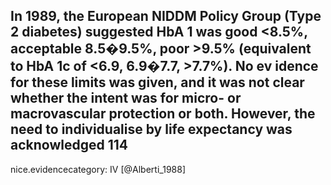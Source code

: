 In 1989, the European NIDDM Policy Group (Type 2 diabetes) suggested HbA 1 was good <8.5%, acceptable 8.5�9.5%, poor >9.5% (equivalent to HbA 1c of <6.9, 6.9�7.7, >7.7%). No ev idence for these limits was given, and it was not clear whether the intent was for micro- or macrovascular protection or both. However, the need to individualise by life expectancy was acknowledged 114
---
 nice.evidencecategory: IV
[@Alberti_1988]

